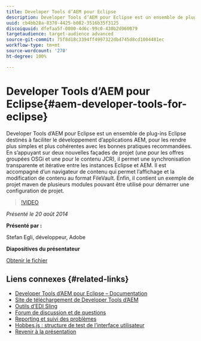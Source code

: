 ```yaml
---
title: Developer Tools d’AEM pour Eclipse
description: Developer Tools d’AEM pour Eclipse est un ensemble de plug-ins Eclipse destinés à faciliter le développement d’applications AEM, pour les rendre plus simples et plus cohérentes avec les bonnes pratiques recommandées. En s’appuyant sur deux nouvelles façades de projet (une pour les offres groupées OSGi et une pour le contenu JCR), il permet une synchronisation transparente et itérative entre les instances Eclipse et AEM. Il est accompagné d’un navigateur de contenu qui permet l’affichage et la modification de contenu au format FileVault. Enfin, il contient un exemple de projet maven de plusieurs modules pouvant être utilisé pour démarrer une configuration de projet.
uuid: cb4bb28a-8370-4425-b082-3516b35f3125
discoiquuid: dfefaa5f-0800-4d6c-99c0-430b2d960079
targetaudience: target-audience advanced
source-git-commit: 75f8d18c3394ff4997322db4745d8cd1004481ec
workflow-type: tm+mt
source-wordcount: '270'
ht-degree: 100%

---
```


# Developer Tools d’AEM pour Eclipse{#aem-developer-tools-for-eclipse}

Developer Tools d’AEM pour Eclipse est un ensemble de plug-ins Eclipse destinés à faciliter le développement d’applications AEM, pour les rendre plus simples et plus cohérentes avec les bonnes pratiques recommandées. En s’appuyant sur deux nouvelles façades de projet (une pour les offres groupées OSGi et une pour le contenu JCR), il permet une synchronisation transparente et itérative entre les instances Eclipse et AEM. Il est accompagné d’un navigateur de contenu qui permet l’affichage et la modification de contenu au format FileVault. Enfin, il contient un exemple de projet maven de plusieurs modules pouvant être utilisé pour démarrer une configuration de projet.

>[!VIDEO](https://video.tv.adobe.com/v/19465/?quality=9)

*Présenté le 20 août 2014*

**Présenté par :**

Stefan Egli, développeur, Adobe

**Diapositives du présentateur**

[Obtenir le fichier](assets/aem-dev-tools-cq-gems.pdf)

## Liens connexes {#related-links}

* [Developer Tools d’AEM pour Eclipse – Documentation](https://experienceleague.adobe.com/docs/experience-manager-cloud-service/content/implementing/developer-tools/eclipse.html?lang=fr)
* [Site de téléchargement de Developer Tools d’AEM](http://eclipse.adobe.com/aem/dev-tools/)
* [Outils d’EDI Sling](https://sling.apache.org/documentation/development/ide-tooling.html)
* [Forum de discussion et de questions](http://help-forums.adobe.com/content/adobeforums/en/experience-manager-forum/adobe-experience-manager.html)
* [Reporting et suivi des problèmes](https://github.com/Adobe-Marketing-Cloud/aem-eclipse-developer-tools/issues)
* [Hobbes.js : structure de test de l’interface utilisateur](http://docs.adobe.com/docs/en/aem/6-0/develop/components/hobbes.html)
* [Revenir à la présentation](https://helpx.adobe.com/fr/experience-manager/kt/eseminars/gems/aem-index.html)
